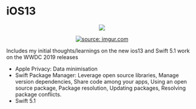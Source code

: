 # iOS13

<p align="center">
<img src="https://img.shields.io/badge/SWIFT-5.1-brightgreen.svg" />

</p>



<p align="center">
    <a href="<a href="https://imgur.com/Q0r8ZhI"><img src="https://i.imgur.com/Q0r8ZhI.jpg" title="source: imgur.com" /></a>
</p>


<Head>
Includes my initial thoughts/learnings on the new ios13 and Swift 5.1 work on the WWDC 2019 releases  
</Head>

- Apple Privacy:  Data minimisation
- Swift Package Manager: Leverage open source libraries, Manage version dependencies, Share code among your apps, Using an open source package, Package resolution, Updating packages, Resolving package conflicts.
- Swift 5.1

